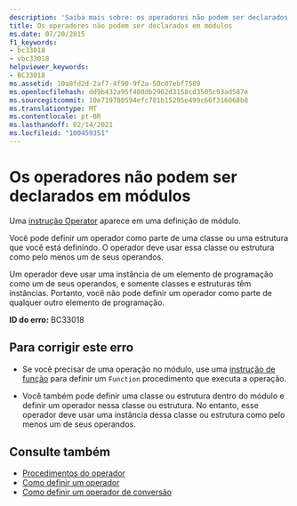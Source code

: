 ```yaml
---
description: 'Saiba mais sobre: os operadores não podem ser declarados em módulos'
title: Os operadores não podem ser declarados em módulos
ms.date: 07/20/2015
f1_keywords:
- bc33018
- vbc33018
helpviewer_keywords:
- BC33018
ms.assetid: 10a8fd2d-2af7-4f90-9f2a-50c07ebf7589
ms.openlocfilehash: dd9b432a95f480db2962d3158cd3505c93ad587e
ms.sourcegitcommit: 10e719780594efc781b15295e499c66f316068b8
ms.translationtype: MT
ms.contentlocale: pt-BR
ms.lasthandoff: 02/14/2021
ms.locfileid: "100459351"
---
```

# <a name="operators-cannot-be-declared-in-modules"></a>Os operadores não podem ser declarados em módulos

Uma [instrução Operator](../language-reference/statements/operator-statement.md) aparece em uma definição de módulo.  
  
 Você pode definir um operador como parte de uma classe ou uma estrutura que você está definindo. O operador deve usar essa classe ou estrutura como pelo menos um de seus operandos.  
  
 Um operador deve usar uma instância de um elemento de programação como um de seus operandos, e somente classes e estruturas têm instâncias. Portanto, você não pode definir um operador como parte de qualquer outro elemento de programação.  
  
 **ID do erro:** BC33018  
  
## <a name="to-correct-this-error"></a>Para corrigir este erro  
  
- Se você precisar de uma operação no módulo, use uma [instrução de função](../language-reference/statements/function-statement.md) para definir um `Function` procedimento que executa a operação.  
  
- Você também pode definir uma classe ou estrutura dentro do módulo e definir um operador nessa classe ou estrutura. No entanto, esse operador deve usar uma instância dessa classe ou estrutura como pelo menos um de seus operandos.  
  
## <a name="see-also"></a>Consulte também

- [Procedimentos do operador](../programming-guide/language-features/procedures/operator-procedures.md)
- [Como definir um operador](../programming-guide/language-features/procedures/how-to-define-an-operator.md)
- [Como definir um operador de conversão](../programming-guide/language-features/procedures/how-to-define-a-conversion-operator.md)
